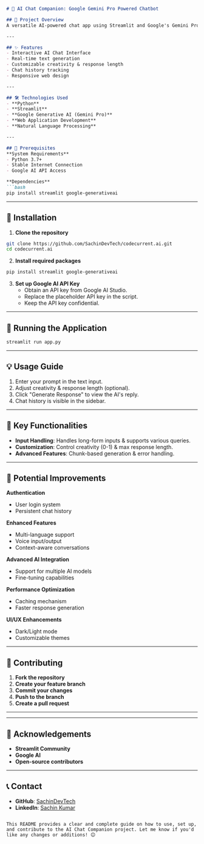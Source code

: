 ```markdown
# 🤖 AI Chat Companion: Google Gemini Pro Powered Chatbot

## 📝 Project Overview
A versatile AI-powered chat app using Streamlit and Google's Gemini Pro, enabling user interaction with an advanced language model.

---

## ✨ Features
- Interactive AI Chat Interface  
- Real-time text generation  
- Customizable creativity & response length  
- Chat history tracking  
- Responsive web design  

---

## 🛠 Technologies Used
- **Python**  
- **Streamlit**  
- **Google Generative AI (Gemini Pro)**  
- **Web Application Development**  
- **Natural Language Processing**  

---

## 🚀 Prerequisites
**System Requirements**  
- Python 3.7+  
- Stable Internet Connection  
- Google AI API Access  

**Dependencies**  
```bash
pip install streamlit google-generativeai
```

---

## 🔧 Installation
1. **Clone the repository**  
```bash
git clone https://github.com/SachinDevTech/codecurrent.ai.git
cd codecurrent.ai
```

2. **Install required packages**  
```bash
pip install streamlit google-generativeai
```

3. **Set up Google AI API Key**  
   - Obtain an API key from Google AI Studio.  
   - Replace the placeholder API key in the script.  
   - Keep the API key confidential.  

---

## 🏃 Running the Application
```bash
streamlit run app.py
```

---

## 💡 Usage Guide
1. Enter your prompt in the text input.  
2. Adjust creativity & response length (optional).  
3. Click "Generate Response" to view the AI's reply.  
4. Chat history is visible in the sidebar.  

---

## 🌟 Key Functionalities
- **Input Handling**: Handles long-form inputs & supports various queries.  
- **Customization**: Control creativity (0-1) & max response length.  
- **Advanced Features**: Chunk-based generation & error handling.  

---

## 🚧 Potential Improvements
**Authentication**  
- User login system  
- Persistent chat history  

**Enhanced Features**  
- Multi-language support  
- Voice input/output  
- Context-aware conversations  

**Advanced AI Integration**  
- Support for multiple AI models  
- Fine-tuning capabilities  

**Performance Optimization**  
- Caching mechanism  
- Faster response generation  

**UI/UX Enhancements**  
- Dark/Light mode  
- Customizable themes  

---

## 🤝 Contributing
1. **Fork the repository**  
2. **Create your feature branch**  
3. **Commit your changes**  
4. **Push to the branch**  
5. **Create a pull request**  

--- 

---

## 🙌 Acknowledgements
- **Streamlit Community**  
- **Google AI**  
- **Open-source contributors**  

---

## 📞 Contact
- **GitHub**: [SachinDevTech](https://github.com/SachinDevTech/codecurrent.ai.git)  
- **LinkedIn**: [Sachin Kumar](https://linkedin.com/in/sachindevtech)  
```

This README provides a clear and complete guide on how to use, set up, and contribute to the AI Chat Companion project. Let me know if you'd like any changes or additions! 😊

